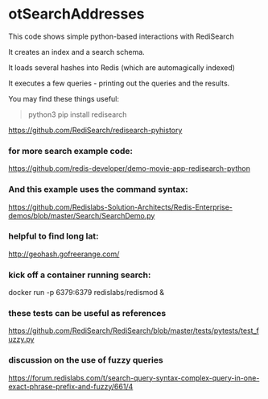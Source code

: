 # otSearchAddresses

This code shows simple python-based interactions with RediSearch

It creates an index and a search schema. 

It loads several hashes into Redis (which are automagically indexed)

It executes a few queries - printing out the queries and the results.

You may find these things useful:

> python3 pip install redisearch

 https://github.com/RediSearch/redisearch-pyhistory


### for more search example code: 

https://github.com/redis-developer/demo-movie-app-redisearch-python 


### And this example uses the command syntax: 
https://github.com/Redislabs-Solution-Architects/Redis-Enterprise-demos/blob/master/Search/SearchDemo.py


### helpful to find long lat:

http://geohash.gofreerange.com/  

### kick off a container running search:  

docker run -p 6379:6379 redislabs/redismod &

### these tests can be useful as references 
https://github.com/RediSearch/RediSearch/blob/master/tests/pytests/test_fuzzy.py

### discussion on the use of fuzzy queries
https://forum.redislabs.com/t/search-query-syntax-complex-query-in-one-exact-phrase-prefix-and-fuzzy/661/4
